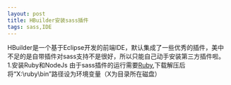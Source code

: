 ```yaml
---
layout: post
title: HBuilder安装sass插件
tags: sass,IDE
---
```

HBuilder是一个基于Eclipse开发的前端IDE，默认集成了一些优秀的插件，美中不足的是自带插件对sass支持不是很好，所以只能自己动手安装第三方插件啦。
1.安装Ruby和NodeJs
由于sass插件的运行需要[Ruby](http://example.net/),下载解压后将“X:\ruby\bin”路径设为环境变量（X为目录所在磁盘）